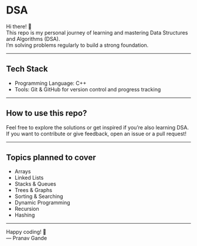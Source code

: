 # DSA

<span style="font-size:14px">Hi there! 👋  
This repo is my personal journey of learning and mastering Data Structures and Algorithms (DSA).  
I’m solving problems regularly to build a strong foundation.</span>

---

## Tech Stack

- Programming Language: C++  
- Tools: Git & GitHub for version control and progress tracking

---

## How to use this repo?

Feel free to explore the solutions or get inspired if you’re also learning DSA.  
If you want to contribute or give feedback, open an issue or a pull request!

---

## Topics planned to cover

- Arrays  
- Linked Lists  
- Stacks & Queues  
- Trees & Graphs  
- Sorting & Searching  
- Dynamic Programming  
- Recursion  
- Hashing  

---

Happy coding! 🚀  
— Pranav Gande
